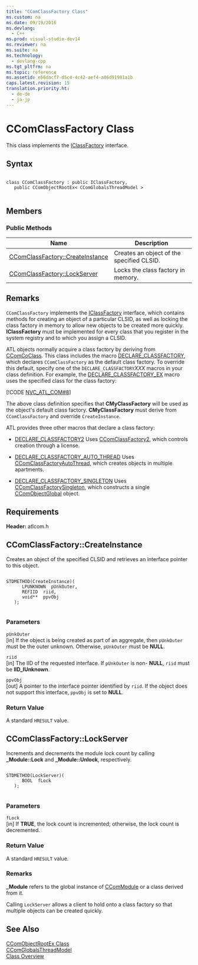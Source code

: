 ```yaml
---
title: "CComClassFactory Class"
ms.custom: na
ms.date: 09/19/2016
ms.devlang: 
  - C++
ms.prod: visual-studio-dev14
ms.reviewer: na
ms.suite: na
ms.technology: 
  - devlang-cpp
ms.tgt_pltfrm: na
ms.topic: reference
ms.assetid: e56dacf7-d5c4-4c42-aef4-a86d91981a1b
caps.latest.revision: 15
translation.priority.ht: 
  - de-de
  - ja-jp
---
```

# CComClassFactory Class
This class implements the [IClassFactory](http://msdn.microsoft.com/library/windows/desktop/ms694364) interface.  
  
## Syntax  
  
```  
  
class CComClassFactory : public IClassFactory,   
   public CComObjectRootEx< CComGlobalsThreadModel >  
  
```  
  
## Members  
  
### Public Methods  
  
|Name|Description|  
|----------|-----------------|  
|[CComClassFactory::CreateInstance](../vs140/CComClassFactory--CreateInstance.md)|Creates an object of the specified CLSID.|  
|[CComClassFactory::LockServer](../vs140/CComClassFactory--LockServer.md)|Locks the class factory in memory.|  
  
## Remarks  
 `CComClassFactory` implements the [IClassFactory](http://msdn.microsoft.com/library/windows/desktop/ms694364) interface, which contains methods for creating an object of a particular CLSID, as well as locking the class factory in memory to allow new objects to be created more quickly. **IClassFactory** must be implemented for every class that you register in the system registry and to which you assign a CLSID.  
  
 ATL objects normally acquire a class factory by deriving from [CComCoClass](../vs140/CComCoClass-Class.md). This class includes the macro [DECLARE_CLASSFACTORY](../vs140/DECLARE_CLASSFACTORY.md), which declares `CComClassFactory` as the default class factory. To override this default, specify one of the `DECLARE_CLASSFACTORY`*XXX* macros in your class definition. For example, the [DECLARE_CLASSFACTORY_EX](../vs140/DECLARE_CLASSFACTORY_EX.md) macro uses the specified class for the class factory:  
  
 [!CODE [NVC_ATL_COM#8](../CodeSnippet/VS_Snippets_Cpp/NVC_ATL_COM#8)]  
  
 The above class definition specifies that **CMyClassFactory** will be used as the object's default class factory. **CMyClassFactory** must derive from `CComClassFactory` and override `CreateInstance`.  
  
 ATL provides three other macros that declare a class factory:  
  
-   [DECLARE_CLASSFACTORY2](../vs140/DECLARE_CLASSFACTORY2.md) Uses [CComClassFactory2](../vs140/CComClassFactory2-Class.md), which controls creation through a license.  
  
-   [DECLARE_CLASSFACTORY_AUTO_THREAD](../vs140/DECLARE_CLASSFACTORY_AUTO_THREAD.md) Uses [CComClassFactoryAutoThread](../vs140/CComClassFactoryAutoThread-Class.md), which creates objects in multiple apartments.  
  
-   [DECLARE_CLASSFACTORY_SINGLETON](../vs140/DECLARE_CLASSFACTORY_SINGLETON.md) Uses [CComClassFactorySingleton](../vs140/CComClassFactorySingleton-Class.md), which constructs a single [CComObjectGlobal](../vs140/CComObjectGlobal-Class.md) object.  
  
## Requirements  
 **Header:** atlcom.h  
  
##  <a name="ccomclassfactory__createinstance"></a>  CComClassFactory::CreateInstance  
 Creates an object of the specified CLSID and retrieves an interface pointer to this object.  
  
```  
  
STDMETHOD(CreateInstance)(  
      LPUNKNOWN  pUnkOuter,  
      REFIID  riid,  
      void**  ppvObj  
   );  
  
```  
  
### Parameters  
 `pUnkOuter`  
 [in] If the object is being created as part of an aggregate, then `pUnkOuter` must be the outer unknown. Otherwise, `pUnkOuter` must be **NULL**.  
  
 `riid`  
 [in] The IID of the requested interface. If `pUnkOuter` is non-                                **NULL**, `riid` must be **IID_IUnknown**.  
  
 `ppvObj`  
 [out] A pointer to the interface pointer identified by `riid`. If the object does not support this interface, `ppvObj` is set to **NULL**.  
  
### Return Value  
 A standard `HRESULT` value.  
  
##  <a name="ccomclassfactory__lockserver"></a>  CComClassFactory::LockServer  
 Increments and decrements the module lock count by calling **_Module::Lock** and **_Module::Unlock**, respectively.  
  
```  
  
STDMETHOD(LockServer)(  
      BOOL  fLock  
   );  
  
```  
  
### Parameters  
 `fLock`  
 [in] If **TRUE**, the lock count is incremented; otherwise, the lock count is decremented.  
  
### Return Value  
 A standard `HRESULT` value.  
  
### Remarks  
 **_Module** refers to the global instance of [CComModule](../vs140/CComModule-Class.md) or a class derived from it.  
  
 Calling `LockServer` allows a client to hold onto a class factory so that multiple objects can be created quickly.  
  
## See Also  
 [CComObjectRootEx Class](../vs140/CComObjectRootEx-Class.md)   
 [CComGlobalsThreadModel](../vs140/CComGlobalsThreadModel.md)   
 [Class Overview](../vs140/ATL-Class-Overview.md)
